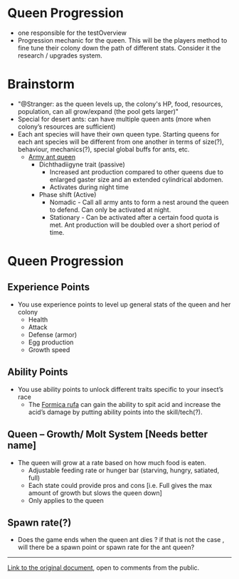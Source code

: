 # Queen Progression
* one responsible for the testOverview
* Progression mechanic for the queen. This will be the players method to fine tune their colony down the path of different stats. Consider it the research / upgrades system.

# Brainstorm
* "@Stranger: as the queen levels up, the colony's HP, food, resources, population, can all grow/expand (the pool gets larger)"
* Special for desert ants: can have multiple queen ants (more when colony’s resources are sufficient)
* Each ant species will have their own queen type. Starting queens for each ant species will be different from one another in terms of size(?), behaviour, mechanics(?), special global buffs for ants, etc. 
   * [Army ant queen](https://en.wikipedia.org/wiki/Army_ant#Queen)
      * Dichthadiigyne trait (passive)
         * Increased ant production compared to other queens due to enlarged gaster size and an extended cylindrical abdomen.
         * Activates during night time
      * Phase shift (Active) 
         * Nomadic - Call all army ants to form a nest around the queen to defend. Can only be activated at night.
         * Stationary - Can be activated after a certain food quota is met. Ant production will be doubled over a short period of time.
# Queen Progression
## Experience Points
* You use experience points to level up general stats of the queen and her colony
   * Health
   * Attack
   * Defense (armor)
   * Egg production 
   * Growth speed
## Ability Points
* You use ability points to unlock different traits specific to your insect’s race
   * The [Formica rufa](https://en.wikipedia.org/wiki/Formica_rufa) can gain the ability to spit acid and increase the acid’s damage by putting ability points into the skill/tech(?).
## Queen – Growth/ Molt System [Needs better name]
* The queen will grow at a rate based on how much food is eaten.  
   * Adjustable feeding rate or hunger bar (starving, hungry, satiated, full)
   * Each state could provide pros and cons [i.e. Full gives the max amount of growth but slows the queen down]
   * Only applies to the queen
## Spawn rate(?)
* Does the game ends when the queen ant dies ? if that is not the case , will there be a spawn point or spawn rate for the ant queen?


***

[Link to the original document](https://docs.google.com/document/d/1SizhUOBw6t1SLL-Ru-GvQBJMQAT-tIAVF2lALxp7tFw/edit), open to comments from the public.
